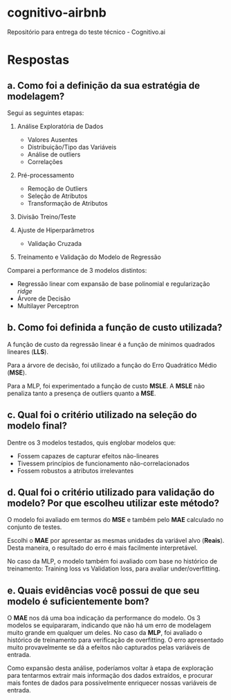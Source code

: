 # cognitivo-airbnb
Repositório para entrega do teste técnico - Cognitivo.ai

# Respostas

## a. Como foi a definição da sua estratégia de modelagem?

Segui as seguintes etapas:

1. Análise Exploratória de Dados
    - Valores Ausentes
    - Distribuição/Tipo das Variáveis
    - Análise de outliers
    - Correlações
2. Pré-processamento
    - Remoção de Outliers
    - Seleção de Atributos
    - Transformação de Atributos
3. Divisão Treino/Teste

4. Ajuste de Hiperparâmetros
    - Validação Cruzada
5. Treinamento e Validação do Modelo de Regressão

Comparei a performance de 3 modelos distintos:
- Regressão linear com expansão de base polinomial e regularização _ridge_
- Árvore de Decisão
- Multilayer Perceptron

## __b.__ Como foi definida a função de custo utilizada?


A função de custo da regressão linear é a função de mínimos quadrados lineares (__LLS__).

Para a árvore de decisão, foi utilizado a função do Erro Quadrático Médio (__MSE__).

Para a MLP, foi experimentado a função de custo __MSLE__. A __MSLE__ não penaliza tanto a presença de outliers quanto a __MSE__.

## __c.__ Qual foi o critério utilizado na seleção do modelo final?

Dentre os 3 modelos testados, quis englobar modelos que:
- Fossem capazes de capturar efeitos não-lineares
- Tivessem princípios de funcionamento não-correlacionados
- Fossem robustos a atributos irrelevantes

## __d.__ Qual foi o critério utilizado para validação do modelo? Por que escolheu utilizar este método?

O modelo foi avaliado em termos do __MSE__ e também pelo __MAE__ calculado no conjunto de testes.

Escolhi o __MAE__ por apresentar as mesmas unidades da variável alvo (__Reais__). Desta maneira, o resultado do erro é mais facilmente interpretável.

No caso da MLP, o modelo também foi avaliado com base no histórico de treinamento: Training loss vs Validation loss, para avaliar under/overfitting.

## __e.__ Quais evidências você possui de que seu modelo é suficientemente bom?

O __MAE__ nos dá uma boa indicação da performance do modelo. Os 3 modelos se equipararam, indicando que não há um erro de modelagem muito grande em qualquer um deles. No caso da __MLP__, foi avaliado o histórico de treinamento para verificação de overfitting. O erro apresentado muito provavelmente se dá a efeitos não capturados pelas variáveis de entrada.

Como expansão desta análise, poderíamos voltar à etapa de exploração para tentarmos extrair mais informação dos dados extraídos, e procurar mais fontes de dados para possivelmente enriquecer nossas variáveis de entrada.
